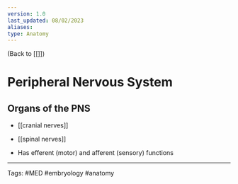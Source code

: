 ```yaml
---
version: 1.0
last_updated: 08/02/2023
aliases: 
type: Anatomy
---
```


(Back to [[]])

# Peripheral Nervous System

## Organs of the PNS
- [[cranial nerves]]
- [[spinal nerves]]

- Has efferent (motor) and afferent (sensory) functions

---
Tags: #MED #embryology #anatomy
